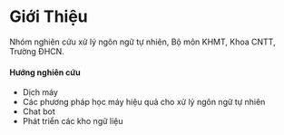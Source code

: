 ---
---

# Giới Thiệu

Nhóm nghiên cứu xử lý ngôn ngữ tự nhiên, Bộ môn KHMT, Khoa CNTT, Trường ĐHCN.

#### Hướng nghiên cứu
* Dịch máy
* Các phương pháp học máy hiệu quả cho xử lý ngôn ngữ tự nhiên
* Chat bot
* Phát triển các kho ngữ liệu
